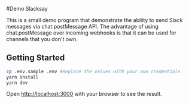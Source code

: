 #Demo Slacksay

This is a small demo program that demonstrate the ability to send Slack messages via chat.postMessage API.
The advantage of using chat.postMessage over incoming webhooks is that it can be used for channels that you don't own.

## Getting Started


```bash
cp .env.sample .env #Replace the values with your own credentials
yarn install
yarn dev
```

Open [http://localhost:3000](http://localhost:3000) with your browser to see the result.

